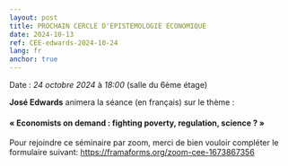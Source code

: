 ```yaml
---
layout: post
title: PROCHAIN CERCLE D'EPISTEMOLOGIE ECONOMIQUE
date: 2024-10-13
ref: CEE-edwards-2024-10-24
lang: fr
anchor: true
---
```


<i class="fas fa-table"></i> Date : _24 octobre 2024_ à _18:00_ (salle du 6ème étage)

**José Edwards** animera la séance (en français) sur le thème :

#### « Economists on demand : fighting poverty, regulation, science ? »

Pour rejoindre ce séminaire par zoom, merci de bien vouloir compléter le formulaire suivant: https://framaforms.org/zoom-cee-1673867356 
